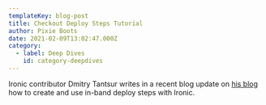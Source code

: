 ```yaml
---
templateKey: blog-post
title: Checkout Deploy Steps Tutorial
author: Pixie Boots
date: 2021-02-09T13:02:47.000Z
category:
  - label: Deep Dives
    id: category-deepdives
---
```


Ironic contributor Dmitry Tantsur writes in a recent blog update on
[his blog](https://owlet.today/posts/deploy-steps-tutorial/) how to create
and use in-band deploy steps with Ironic.
